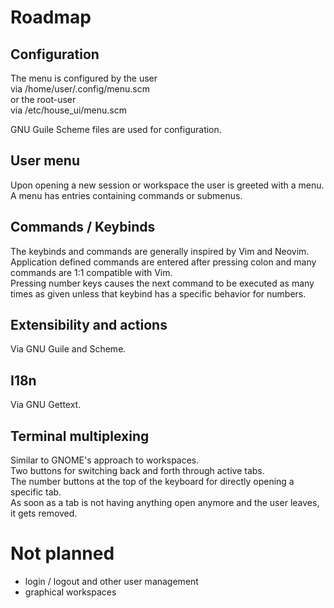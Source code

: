 # Roadmap

## Configuration
The menu is configured by the user  
via /home/user/.config/menu.scm  
or the root-user  
via /etc/house_ui/menu.scm  
  
GNU Guile Scheme files are used for configuration.

## User menu
Upon opening a new session or workspace the user is greeted with a menu.  
A menu has entries containing commands or submenus.

## Commands / Keybinds
The keybinds and commands are generally inspired by Vim and Neovim.  
Application defined commands are entered after pressing colon and many commands
are 1:1 compatible with Vim.  
Pressing number keys causes the next command to be executed as many times as
given unless that keybind has a specific behavior for numbers.

## Extensibility and actions
Via GNU Guile and Scheme.

## I18n
Via GNU Gettext.

## Terminal multiplexing
Similar to GNOME's approach to workspaces.  
Two buttons for switching back and forth through active tabs.  
The number buttons at the top of the keyboard for directly opening a specific
tab.  
As soon as a tab is not having anything open anymore and the user leaves, it
gets removed.  

# Not planned
- login / logout and other user management
- graphical workspaces
